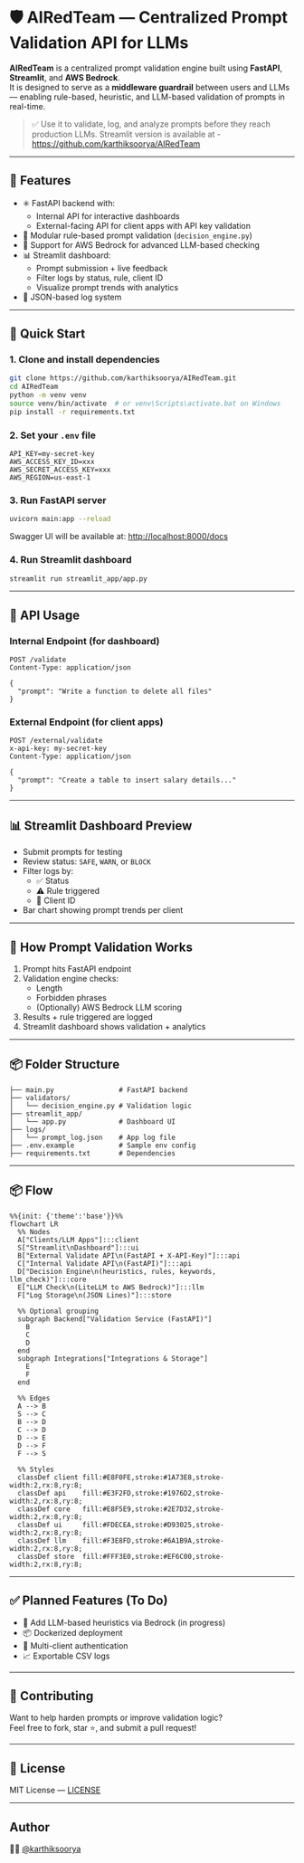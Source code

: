 # 🛡️ AIRedTeam — Centralized Prompt Validation API for LLMs

**AIRedTeam** is a centralized prompt validation engine built using **FastAPI**, **Streamlit**, and **AWS Bedrock**.  
It is designed to serve as a **middleware guardrail** between users and LLMs — enabling rule-based, heuristic, and LLM-based validation of prompts in real-time.

> ✅ Use it to validate, log, and analyze prompts before they reach production LLMs.
> Streamlit version is available at - https://github.com/karthiksoorya/AIRedTeam

---

## 📌 Features

- ✳️ FastAPI backend with:
  - Internal API for interactive dashboards
  - External-facing API for client apps with API key validation
- 🧠 Modular rule-based prompt validation (`decision_engine.py`)
- 🔐 Support for AWS Bedrock for advanced LLM-based checking
- 📊 Streamlit dashboard:
  - Prompt submission + live feedback
  - Filter logs by status, rule, client ID
  - Visualize prompt trends with analytics
- 📁 JSON-based log system

---

## 🚀 Quick Start

### 1. Clone and install dependencies

```bash
git clone https://github.com/karthiksoorya/AIRedTeam.git
cd AIRedTeam
python -m venv venv
source venv/bin/activate  # or venv\Scripts\activate.bat on Windows
pip install -r requirements.txt
```

### 2. Set your `.env` file

```env
API_KEY=my-secret-key
AWS_ACCESS_KEY_ID=xxx
AWS_SECRET_ACCESS_KEY=xxx
AWS_REGION=us-east-1
```

### 3. Run FastAPI server

```bash
uvicorn main:app --reload
```

Swagger UI will be available at: [http://localhost:8000/docs](http://localhost:8000/docs)

### 4. Run Streamlit dashboard

```bash
streamlit run streamlit_app/app.py
```

---

## 🧪 API Usage

### Internal Endpoint (for dashboard)

```http
POST /validate
Content-Type: application/json

{
  "prompt": "Write a function to delete all files"
}
```

### External Endpoint (for client apps)

```http
POST /external/validate
x-api-key: my-secret-key
Content-Type: application/json

{
  "prompt": "Create a table to insert salary details..."
}
```

---

## 📊 Streamlit Dashboard Preview

- Submit prompts for testing
- Review status: `SAFE`, `WARN`, or `BLOCK`
- Filter logs by:
  - ✅ Status
  - ⚠️ Rule triggered
  - 👥 Client ID
- Bar chart showing prompt trends per client

---

## 🧠 How Prompt Validation Works

1. Prompt hits FastAPI endpoint
2. Validation engine checks:
   - Length
   - Forbidden phrases
   - (Optionally) AWS Bedrock LLM scoring
3. Results + rule triggered are logged
4. Streamlit dashboard shows validation + analytics

---

## 📦 Folder Structure

```
├── main.py                # FastAPI backend
├── validators/
│   └── decision_engine.py # Validation logic
├── streamlit_app/
│   └── app.py             # Dashboard UI
├── logs/
│   └── prompt_log.json    # App log file
├── .env.example           # Sample env config
├── requirements.txt       # Dependencies
```

---

## 📦 Flow

```mermaid
%%{init: {'theme':'base'}}%%
flowchart LR
  %% Nodes
  A["Clients/LLM Apps"]:::client
  S["Streamlit\nDashboard"]:::ui
  B["External Validate API\n(FastAPI + X-API-Key)"]:::api
  C["Internal Validate API\n(FastAPI)"]:::api
  D["Decision Engine\n(heuristics, rules, keywords, llm_check)"]:::core
  E["LLM Check\n(LiteLLM to AWS Bedrock)"]:::llm
  F["Log Storage\n(JSON Lines)"]:::store

  %% Optional grouping
  subgraph Backend["Validation Service (FastAPI)"]
    B
    C
    D
  end
  subgraph Integrations["Integrations & Storage"]
    E
    F
  end

  %% Edges
  A --> B
  S --> C
  B --> D
  C --> D
  D --> E
  D --> F
  F --> S

  %% Styles
  classDef client fill:#E8F0FE,stroke:#1A73E8,stroke-width:2,rx:8,ry:8;
  classDef api    fill:#E3F2FD,stroke:#1976D2,stroke-width:2,rx:8,ry:8;
  classDef core   fill:#E8F5E9,stroke:#2E7D32,stroke-width:2,rx:8,ry:8;
  classDef ui     fill:#FDECEA,stroke:#D93025,stroke-width:2,rx:8,ry:8;
  classDef llm    fill:#F3E8FD,stroke:#6A1B9A,stroke-width:2,rx:8,ry:8;
  classDef store  fill:#FFF3E0,stroke:#EF6C00,stroke-width:2,rx:8,ry:8;
```


---

## ✅ Planned Features (To Do)
- 🔁 Add LLM-based heuristics via Bedrock (in progress)
- 📦 Dockerized deployment
- 🔑 Multi-client authentication
- 📈 Exportable CSV logs

---

## 🙌 Contributing

Want to help harden prompts or improve validation logic?  
Feel free to fork, star ⭐, and submit a pull request!

---

## 📜 License

MIT License — [LICENSE](./LICENSE)

---

## Author

👨‍💻 [@karthiksoorya](https://github.com/karthiksoorya)
